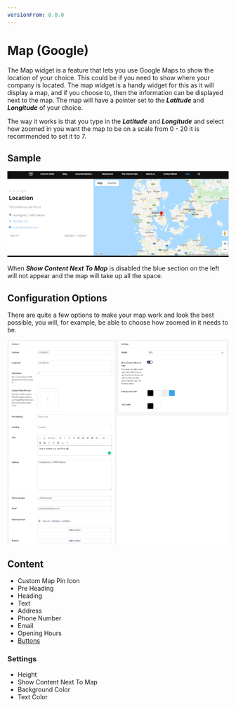```yaml
---
versionFrom: 8.0.0
---
```


# Map (Google)

The Map widget is a feature that lets you use Google Maps to show the location of your choice. This could be if you need to show where your company is located. The map widget is a handy widget for this as it will display a map, and if you choose to, then the information can be displayed next to the map. The map will have a pointer set to the ***Latitude*** and ***Longitude*** of your choice.

The way it works is that you type in the ***Latitude*** and ***Longitude*** and select how zoomed in you want the map to be on a scale from 0 - 20 it is recommended to set it to 7.

## Sample

![Frontend example of the Map widget with default details added to info fields](images/Map-Front.png)

When ***Show Content Next To Map*** is disabled the blue section on the left will not appear and the map will take up all the space.

## Configuration Options

There are quite a few options to make your map work and look the best possible, you will, for example, be able to choose how zoomed in it needs to be.

![the map backoffice](images/Map-final.png)

## Content

- Custom Map Pin Icon
- Pre Heading
- Heading
- Text
- Address
- Phone Number
- Email
- Opening Hours
- [Buttons](../Buttons/index.md)

### Settings

- Height
- Show Content Next To Map
- Background Color
- Text Color
